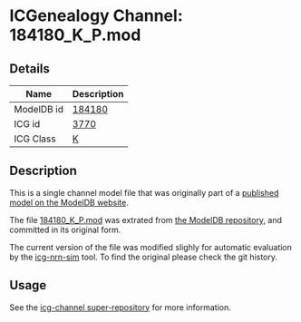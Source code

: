 # ICGenealogy Channel: 184180\_K\_P.mod

## Details

Name | Description
---- | -----------
ModelDB id | [184180](http://senselab.med.yale.edu/ModelDB/ShowModel.cshtml?model=184180)
ICG id | [3770](http://icg.neurotheory.ox.ac.uk/channels/1/3770)
ICG Class | [K](http://icg.neurotheory.ox.ac.uk/channels/1)

## Description

This is a single channel model file that was originally part of a [published model on the ModelDB website](http://senselab.med.yale.edu/mModelDB/ShowModel.cshtml?model=184180).


The file [184180\_K\_P.mod](184180_K_P.mod) was extrated from [the ModelDB repository](http://senselab.med.yale.edu/ModelDB/ShowModel.cshtml?model=184180), and committed in its original form.

The current version of the file was modified slighly for automatic evaluation by the [icg-nrn-sim](https://github.com/icgenealogy/icg-nrn-sim) tool. To find the original please check the git history.


## Usage

See the [icg-channel super-repository](https://github.com/icgenealogy/icg-channels) for more information.